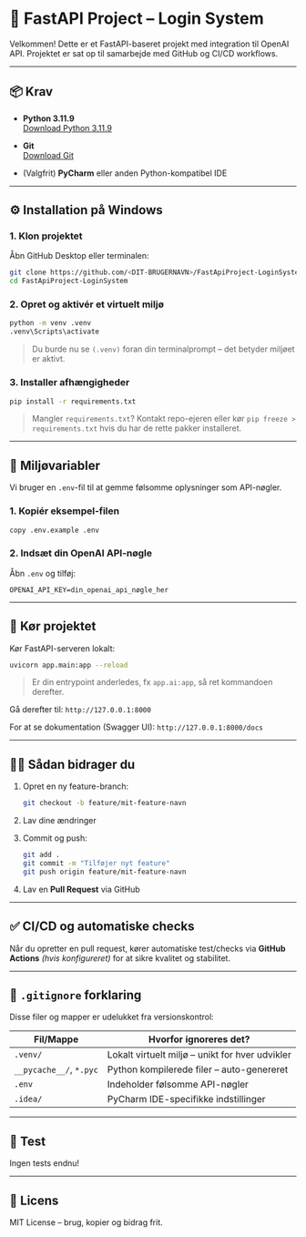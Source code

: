 
# 🚀 FastAPI Project – Login System

Velkommen! Dette er et FastAPI-baseret projekt med integration til OpenAI API. Projektet er sat op til samarbejde med GitHub og CI/CD workflows.

---

## 📦 Krav

- **Python 3.11.9**  
  [Download Python 3.11.9](https://www.python.org/downloads/release/python-3119/)

- **Git**  
  [Download Git](https://git-scm.com/downloads)

- (Valgfrit) **PyCharm** eller anden Python-kompatibel IDE

---

## ⚙️ Installation på Windows

### 1. Klon projektet

Åbn GitHub Desktop eller terminalen:

```bash
git clone https://github.com/<DIT-BRUGERNAVN>/FastApiProject-LoginSystem.git
cd FastApiProject-LoginSystem
````

### 2. Opret og aktivér et virtuelt miljø

```bash
python -m venv .venv
.venv\Scripts\activate
```

> Du burde nu se `(.venv)` foran din terminalprompt – det betyder miljøet er aktivt.

### 3. Installer afhængigheder

```bash
pip install -r requirements.txt
```

> Mangler `requirements.txt`? Kontakt repo-ejeren eller kør `pip freeze > requirements.txt` hvis du har de rette pakker installeret.

---

## 🔐 Miljøvariabler

Vi bruger en `.env`-fil til at gemme følsomme oplysninger som API-nøgler.

### 1. Kopiér eksempel-filen

```bash
copy .env.example .env
```

### 2. Indsæt din OpenAI API-nøgle

Åbn `.env` og tilføj:

```env
OPENAI_API_KEY=din_openai_api_nøgle_her
```

---

## 🚀 Kør projektet

Kør FastAPI-serveren lokalt:

```bash
uvicorn app.main:app --reload
```

> Er din entrypoint anderledes, fx `app.ai:app`, så ret kommandoen derefter.

Gå derefter til:
`http://127.0.0.1:8000`

For at se dokumentation (Swagger UI):
`http://127.0.0.1:8000/docs`

---

## 👨‍💻 Sådan bidrager du

1. Opret en ny feature-branch:

   ```bash
   git checkout -b feature/mit-feature-navn
   ```

2. Lav dine ændringer

3. Commit og push:

   ```bash
   git add .
   git commit -m "Tilføjer nyt feature"
   git push origin feature/mit-feature-navn
   ```

4. Lav en **Pull Request** via GitHub

---

## ✅ CI/CD og automatiske checks

Når du opretter en pull request, kører automatiske test/checks via **GitHub Actions** *(hvis konfigureret)* for at sikre kvalitet og stabilitet.

---

## 🧼 `.gitignore` forklaring

Disse filer og mapper er udelukket fra versionskontrol:

| Fil/Mappe               | Hvorfor ignoreres det?                          |
| ----------------------- | ----------------------------------------------- |
| `.venv/`                | Lokalt virtuelt miljø – unikt for hver udvikler |
| `__pycache__/`, `*.pyc` | Python kompilerede filer – auto-genereret       |
| `.env`                  | Indeholder følsomme API-nøgler                  |
| `.idea/`                | PyCharm IDE-specifikke indstillinger            |

---

## 🧪 Test

Ingen tests endnu!

---

## 📄 Licens

MIT License – brug, kopier og bidrag frit.


